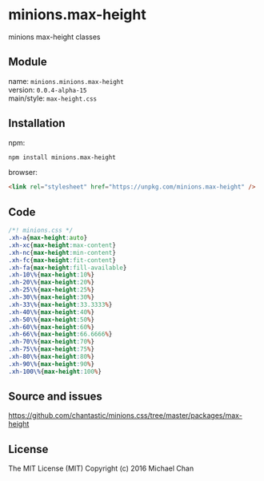 # minions.max-height
minions max-height classes

## Module
name: `minions.minions.max-height`  
version: `0.0.4-alpha-15`  
main/style: `max-height.css`  

## Installation
npm:
```bash
npm install minions.max-height
```

browser:
```html
<link rel="stylesheet" href="https://unpkg.com/minions.max-height" />
```

## Code
```css
/*! minions.css */
.xh-a{max-height:auto}
.xh-xc{max-height:max-content}
.xh-nc{max-height:min-content}
.xh-fc{max-height:fit-content}
.xh-fa{max-height:fill-available}
.xh-10\%{max-height:10%}
.xh-20\%{max-height:20%}
.xh-25\%{max-height:25%}
.xh-30\%{max-height:30%}
.xh-33\%{max-height:33.3333%}
.xh-40\%{max-height:40%}
.xh-50\%{max-height:50%}
.xh-60\%{max-height:60%}
.xh-66\%{max-height:66.6666%}
.xh-70\%{max-height:70%}
.xh-75\%{max-height:75%}
.xh-80\%{max-height:80%}
.xh-90\%{max-height:90%}
.xh-100\%{max-height:100%}

```

## Source and issues

https://github.com/chantastic/minions.css/tree/master/packages/max-height

## License

The MIT License (MIT)
Copyright (c) 2016 Michael Chan